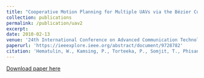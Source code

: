 ```yaml
---
title: "Cooperative Motion Planning for Multiple UAVs via the Bézier Curve Guided Line of Sight Techniques"
collection: publications
permalink: /publication/uav2
excerpt:
date: 2010-02-13
venue: '24th International Conference on Advanced Communication Technology (ICACT 2022)'
paperurl: 'https://ieeexplore.ieee.org/abstract/document/9728782'
citation: 'Hematulin, W., Kamsing, P., Torteeka, P., Somjit, T., Phisannupawong, T., & Jarawan, T. (2022). Cooperative Motion Planning for multiple uavs via the Bézier curve guided line of sight techniques. 2022 24th International Conference on Advanced Communication Technology (ICACT). https://doi.org/10.23919/icact53585.2022.9728782 '
---
```

[Download paper here](https://ieeexplore.ieee.org/abstract/document/9728782)